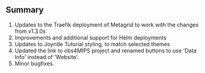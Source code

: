 ## Summary

1. Updates to the Traefik deployment of Metagrid to work with the changes from v1.3.0s
2. Improvements and additional support for Helm deployments
3. Updates to Joyride Tutorial styling, to match selected themes
4. Updated the link to obs4MIPS project and renamed buttons to use 'Data Info' instead of 'Website'.
4. Minor bugfixes.
